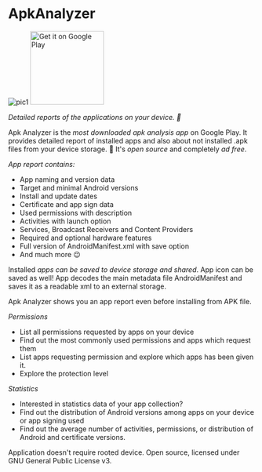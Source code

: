 # ApkAnalyzer
![pic1](https://github.com/MartinStyk/AndroidApkAnalyzer/blob/21f5db2aeff997b2b5409b03bf2cfdf747a5a3bd/app/src/main/res/mipmap-xxhdpi/ic_launcher.png) <a href='https://play.google.com/store/apps/details?id=sk.styk.martin.apkanalyzer&pcampaignid=MKT-Other-global-all-co-prtnr-py-PartBadge-Mar2515-1'><img alt='Get it on Google Play' height="150"  src='https://play.google.com/intl/en_us/badges/images/generic/en_badge_web_generic.png'/></a>

*Detailed reports of the applications on your device. 📱*

Apk Analyzer is the *most downloaded apk analysis app* on Google Play. It provides detailed report of installed apps and also about not installed .apk files from your device storage. 📱
It's *open source* and completely *ad free*.

*App report contains:*
* App naming and version data
* Target and minimal Android versions
* Install and update dates
* Certificate and app sign data
* Used permissions with description
* Activities with launch option
* Services, Broadcast Receivers and Content Providers
* Required and optional hardware features
* Full version of AndroidManifest.xml with save option
* And much more 😉

Installed *apps can be saved to device storage and shared*. App icon can be saved as well! App decodes the main metadata file AndroidManifest and saves it as a readable xml to an external storage.

Apk Analyzer shows you an app report even before installing from APK file.

*Permissions*
* List all permissions requested by apps on your device
* Find out the most commonly used permissions and apps which request them
* List apps requesting permission and explore which apps has been given it. 
* Explore the protection level

*Statistics*
* Interested in statistics data of your app collection?
* Find out the distribution of Android versions among apps on your device or app signing used
* Find out the average number of activities, permissions, or distribution of Android and certificate versions.


Application doesn't require rooted device.
Open source, licensed under GNU General Public License v3.
